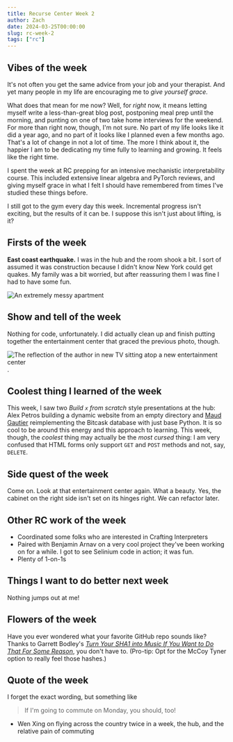 ```yaml
---
title: Recurse Center Week 2
author: Zach
date: 2024-03-25T00:00:00
slug: rc-week-2
tags: ["rc"]
---
```



## Vibes of the week

It's not often you get the same advice from your job and your therapist. And yet many people in my life are encouraging me to _give yourself grace._

What does that mean for me now? Well, for _right_ now, it means letting myself write a less-than-great blog post, postponing meal prep until the morning, and punting on one of two take home interviews for the weekend. For more than right now, though, I'm not sure. No part of my life looks like it did a year ago, and no part of it looks like I planned even a few months ago. That's a lot of change in not a lot of time. The more I think about it, the happier I am to be dedicating my time fully to learning and growing. It feels like the right time.

I spent the week at RC prepping for an intensive mechanistic interpretability course. This included extensive linear algebra and PyTorch reviews, and giving myself grace in what I felt I should have remembered from times I've studied these things before.

I still got to the gym every day this week. Incremental progress isn't exciting, but the results of it can be. I suppose this isn't just about lifting, is it?

## Firsts of the week

**East coast earthquake.** I was in the hub and the room shook a bit. I sort of assumed it was construction because I didn't know New York could get quakes. My family was a bit worried, but after reassuring them I was fine I had to have some fun.

![An extremely messy apartment](/post/rc-week2/apartment.png)

## Show and tell of the week

Nothing for code, unfortunately. I did actually clean up and finish putting together the entertainment center that graced the previous photo, though.

![The reflection of the author in new TV sitting atop a new entertainment center](/post/rc-week2/tv.jpg).

## Coolest thing I learned of the week

This week, I saw two _Build `x` from scratch_ style presentations at the hub: Alex Petros building a dynamic website from an empty directory and [Maud Gautier](https://maudgautier.github.io/) reimplementing the Bitcask database with just base Python. It is so cool to be around this energy and this approach to learning. This week, though, the _coolest_ thing may actually be the _most cursed_ thing: I am very confused that HTML forms only support `GET` and `POST` methods and not, say, `DELETE`.

## Side quest of the week

Come on. Look at that entertainment center again. What a beauty. Yes, the cabinet on the right side isn't set on its hinges right. We can refactor later.

## Other RC work of the week
- Coordinated some folks who are interested in Crafting Interpreters
- Paired with Benjamin Arnav on a very cool project they've been working on for a while. I got to see Selinium code in action; it was fun.
- Plenty of 1-on-1s

## Things I want to do better next week

Nothing jumps out at me!

## Flowers of the week

Have you ever wondered what your favorite GitHub repo sounds like? Thanks to Garrett Bodley's _[Turn Your SHA1 into Music If You Want to Do That For Some Reason](https://garrett-bodley.github.io/SHAlala/)_, you don't have to. (Pro-tip: Opt for the McCoy Tyner option to really feel those hashes.)

## Quote of the week

I forget the exact wording, but something like
> If I'm going to commute on Monday, you should, too!
- Wen Xing on flying across the country twice in a week, the hub, and the relative pain of commuting
